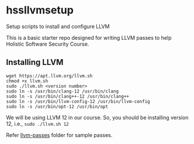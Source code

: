 # hssllvmsetup
Setup scripts to install and configure LLVM

This is a basic starter repo designed for writing LLVM passes to help Holistic Software Security Course.

## Installing LLVM

```
wget https://apt.llvm.org/llvm.sh
chmod +x llvm.sh
sudo ./llvm.sh <version number>
sudo ln -s /usr/bin/clang-12 /usr/bin/clang
sudo ln -s /usr/bin/clang++-12 /usr/bin/clang++
sudo ln -s /usr/bin/llvm-config-12 /usr/bin/llvm-config
sudo ln -s /usr/bin/opt-12 /usr/bin/opt
```
We will be using LLVM 12 in our course. So, you should be installing version 12, i.e., `sudo ./llvm.sh 12`


Refer [llvm-passes](https://github.com/purs3lab/hssllvmsetup/tree/main/llvm-passes) folder for sample passes.
